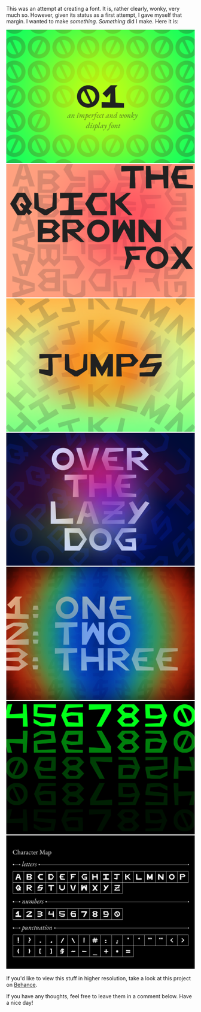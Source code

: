 This was an attempt at creating a font. It is, rather clearly, wonky,
very much so. However, given its status as a first attempt, I gave
myself that margin. I wanted to make *something*. *Something* did I
make. Here it is:

![first-image](./media/font1.png) ![second-image](./media/font2.png)
![third-image](./media/font3.png) ![fourth-image](./media/font4.png)
![fifth-image](./media/font5.png) ![sixth-image](./media/font6.png)
![seventh-image](./media/font7.png)

If you'd like to view this stuff in higher resolution, take a look at
this project on
[Behance](https://www.behance.net/gallery/173288893/01-An-Imperfect-and-Wonky-Display-Font).

If you have any thoughts, feel free to leave them in a comment below.
Have a nice day!
